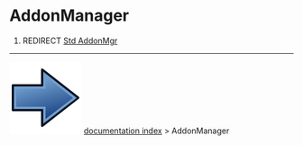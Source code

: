# AddonManager
1.  REDIRECT [Std AddonMgr](Std_AddonMgr.md)



---
![](images/Button_right.svg) [documentation index](../README.md) > AddonManager

